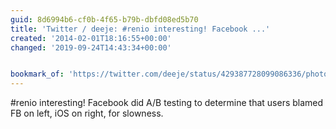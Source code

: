 ```yaml
---
guid: 8d6994b6-cf0b-4f65-b79b-dbfd08ed5b70
title: 'Twitter / deeje: #renio interesting! Facebook ...'
created: '2014-02-01T18:16:55+00:00'
changed: '2019-09-24T14:43:34+00:00'


bookmark_of: 'https://twitter.com/deeje/status/429387728099086336/photo/1'
---
```



#renio interesting! Facebook did A/B testing to determine that users blamed FB on left, iOS on right, for slowness.
